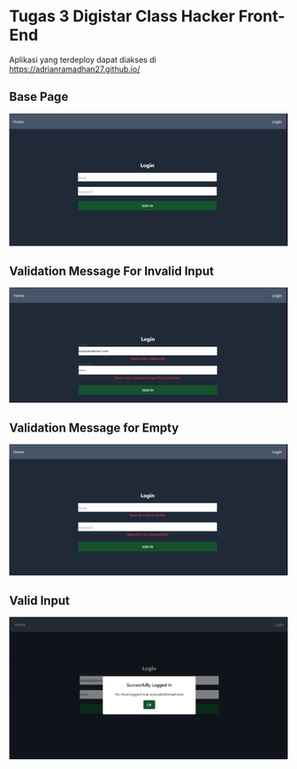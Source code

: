 # Tugas 3 Digistar Class Hacker Front-End

Aplikasi yang terdeploy dapat diakses di https://adrianramadhan27.github.io/

## Base Page
![Login Page](image.png)

## Validation Message For Invalid Input
![Invalid](image-1.png)

## Validation Message for Empty
![Empty](image-3.png)

## Valid Input
![Valid](image-2.png)